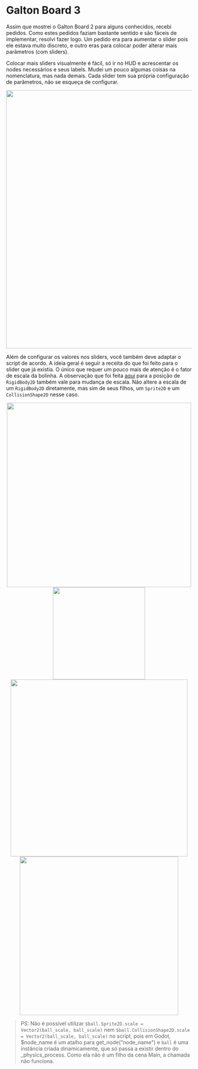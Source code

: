 # Galton Board 3

Assim que mostrei o Galton Board 2 para alguns conhecidos, recebi pedidos. Como estes pedidos faziam bastante sentido e são fáceis de implementar, resolvi fazer logo. Um pedido era para aumentar o slider pois ele estava muito discreto, e outro eras para colocar poder alterar mais parâmetros (com sliders). 

Colocar mais sliders visualmente é fácil, só ir no HUD e acrescentar os nodes necessários e seus labels. Mudei um pouco algumas coisas na nomenclatura, mas nada demais. Cada slider tem sua própria configuração de parâmetros, não se esqueça de configurar.

<p align="center">
  <img src="https://github.com/user-attachments/assets/23bf0370-078e-4a8b-abfe-5179a557d167" width="700">
</p>

Além de configurar os valores nos sliders, você também deve adaptar o script de acordo. A ideia geral é seguir a receita do que foi feito para o slider que já existia. O único que requer um pouco mais de atenção é o fator de escala da bolinha. A observação que foi feita [aqui](https://github.com/felipebottega/Games/tree/gh-pages/Getting%20started/Your%20first%202D%20game/Creating%20the%20enemy/Animation%202#rigidbody2d-vs-characterbody2d-vs-node2d) para a posição de `RigidBody2D` também vale para mudança de escala. Não altere a escala de um `RigidBody2D` diretamente, mas sim de seus filhos, um `Sprite2D` e um `CollisionShape2D` nesse caso.

<p align="center">
  <img src="https://github.com/user-attachments/assets/791fdbf5-8cd2-4ae6-83bc-f583f2813334" width="500">
  <img src="https://github.com/user-attachments/assets/11aaa3b3-63da-4aff-8907-f0b2b7a987ca" width="250">
  <img src="https://github.com/user-attachments/assets/865dcc63-d71d-4e97-8787-817dd0c8dc48" width="480">
  <img src="https://github.com/user-attachments/assets/1e90b2e1-8a39-4f8a-8769-330b01308c97" width="430">
</p>

> PS: Não é possível utilizar `$ball.Sprite2D.scale = Vector2(ball_scale, ball_scale)` nem `$ball.CollisionShape2D.scale = Vector2(ball_scale, ball_scale)` no script, pois em Godot, $node_name é um atalho para get_node("node_name") e `ball` é uma instância criada dinamicamente, que só passa a existir dentro do _physics_process. Como ela não é um filho da cena Main, a chamada não funciona.

